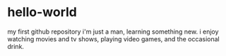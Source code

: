 # hello-world
my first github repository
i'm just a man, learning something new.  i enjoy watching movies and tv shows, playing video games, and the occasional drink.
